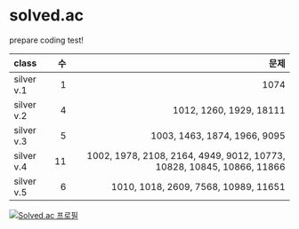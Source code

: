 # solved.ac
prepare coding test!


|class|수|문제|
|:-----|--:|----:|
|silver v.1|1|1074|
|silver v.2|4|1012, 1260, 1929, 18111|
|silver v.3|5|1003, 1463, 1874, 1966, 9095|
|silver v.4|11|1002, 1978, 2108, 2164, 4949, 9012, 10773, 10828, 10845, 10866, 11866|
|silver v.5|6|1010, 1018, 2609, 7568, 10989, 11651|

[![Solved.ac
프로필](http://mazassumnida.wtf/api/generate_badge?boj=hhzet11)](https://solved.ac/hhzet11)
